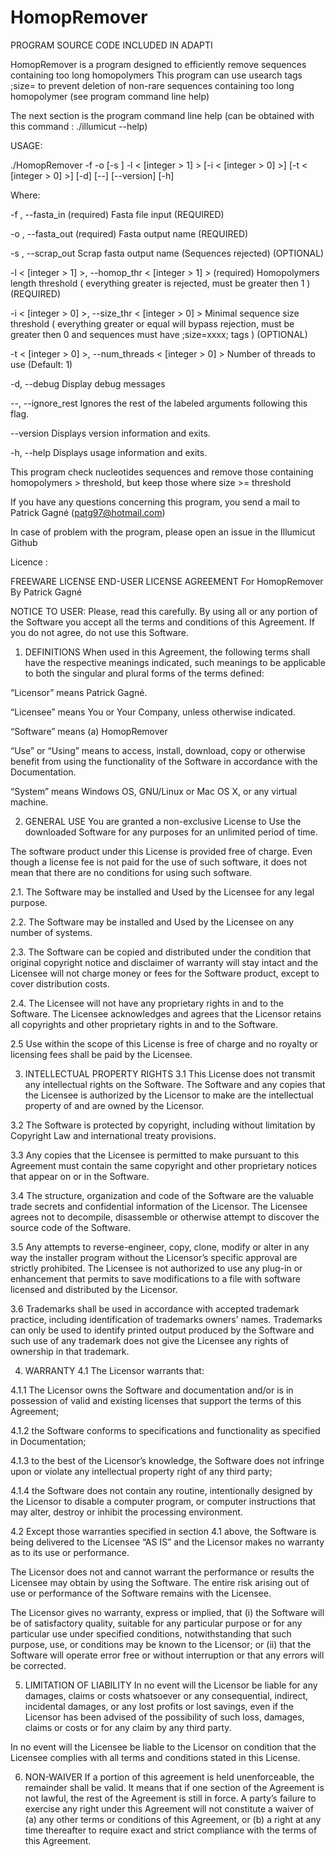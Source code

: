 # HomopRemover

PROGRAM SOURCE CODE INCLUDED IN ADAPTI

HomopRemover is a program designed to efficiently remove sequences containing too long homopolymers
This program can use usearch tags ;size= to prevent deletion of non-rare sequences containing too long homopolymer (see program command line help)


The next section is the program command line help (can be obtained with this command : ./illumicut --help)

USAGE: 

   ./HomopRemover  -f <fasta> -o <filename> [-s <filename>] -l < [integer >
                   1] > [-i < [integer > 0] >] [-t < [integer > 0] >] [-d]
                   [--] [--version] [-h]


Where: 

   -f <fasta>,  --fasta_in <fasta>
     (required)  Fasta file input (REQUIRED)

   -o <filename>,  --fasta_out <filename>
     (required)  Fasta output name (REQUIRED)

   -s <filename>,  --scrap_out <filename>
     Scrap fasta output name (Sequences rejected) (OPTIONAL)

   -l < [integer > 1] >,  --homop_thr < [integer > 1] >
     (required)  Homopolymers length threshold ( everything greater is
     rejected, must be greater then 1 ) (REQUIRED)

   -i < [integer > 0] >,  --size_thr < [integer > 0] >
     Minimal sequence size threshold ( everything greater or equal will
     bypass rejection, must be greater then 0 and sequences must have
     ;size=xxxx; tags ) (OPTIONAL)

   -t < [integer > 0] >,  --num_threads < [integer > 0] >
     Number of threads to use (Default: 1)

   -d,  --debug
     Display debug messages

   --,  --ignore_rest
     Ignores the rest of the labeled arguments following this flag.

   --version
     Displays version information and exits.

   -h,  --help
     Displays usage information and exits.


   This program check nucleotides sequences and remove those containing
   homopolymers > threshold, but keep those where size >= threshold




If you have any questions concerning this program, you send a mail to Patrick Gagné (patg97@hotmail.com)

In case of problem with the program, please open an issue in the Illumicut Github


Licence :

FREEWARE LICENSE
END-USER LICENSE AGREEMENT
For HomopRemover
By Patrick Gagné

NOTICE TO USER:
Please, read this carefully. By using all or any portion of the Software you accept all the terms and conditions of this Agreement. If you do not agree, do not use this Software.

1. DEFINITIONS
When used in this Agreement, the following terms shall have the respective meanings indicated, such meanings to be applicable to both the singular and plural forms of the terms defined:

“Licensor” means Patrick Gagné.

“Licensee” means You or Your Company, unless otherwise indicated.

“Software” means (a) HomopRemover

“Use” or “Using” means to access, install, download, copy or otherwise benefit from using the functionality of the Software in accordance with the Documentation.

“System” means Windows OS, GNU/Linux or Mac OS X, or any virtual machine.

2. GENERAL USE 
You are granted a non-exclusive License to Use the downloaded Software for any purposes for an unlimited period of time.

The software product under this License is provided free of charge. Even though a license fee is not paid for the use of such software, it does not mean that there are no conditions for using such software.

2.1. The Software may be installed and Used by the Licensee for any legal purpose.

2.2. The Software may be installed and Used by the Licensee on any number of systems.

2.3. The Software can be copied and distributed under the condition that original copyright notice and disclaimer of warranty will stay intact and the Licensee will not charge money or fees for the Software product, except to cover distribution costs.

2.4. The Licensee will not have any proprietary rights in and to the Software. The Licensee acknowledges and agrees that the Licensor retains all copyrights and other proprietary rights in and to the Software.

2.5 Use within the scope of this License is free of charge and no royalty or licensing fees shall be paid by the Licensee.

3. INTELLECTUAL PROPERTY RIGHTS
3.1 This License does not transmit any intellectual rights on the Software. The Software and any copies that the Licensee is authorized by the Licensor to make are the intellectual property of and are owned by the Licensor.

3.2 The Software is protected by copyright, including without limitation by Copyright Law and international treaty provisions.

3.3 Any copies that the Licensee is permitted to make pursuant to this Agreement must contain the same copyright and other proprietary notices that appear on or in the Software.

3.4 The structure, organization and code of the Software are the valuable trade secrets and confidential information of the Licensor. The Licensee agrees not to decompile, disassemble or otherwise attempt to discover the source code of the Software.

3.5 Any attempts to reverse-engineer, copy, clone, modify or alter in any way the installer program without the Licensor’s specific approval are strictly prohibited. The Licensee is not authorized to use any plug-in or enhancement that permits to save modifications to a file with software licensed and distributed by the Licensor.

3.6 Trademarks shall be used in accordance with accepted trademark practice, including identification of trademarks owners’ names. Trademarks can only be used to identify printed output produced by the Software and such use of any trademark does not give the Licensee any rights of ownership in that trademark.

4. WARRANTY
4.1 The Licensor warrants that:

4.1.1 The Licensor owns the Software and documentation and/or is in possession of valid and existing licenses that support the terms of this Agreement;

4.1.2 the Software conforms to specifications and functionality as specified in Documentation;

4.1.3 to the best of the Licensor’s knowledge, the Software does not infringe upon or violate any intellectual property right of any third party;

4.1.4 the Software does not contain any routine, intentionally designed by the Licensor to disable a computer program, or computer instructions that may alter, destroy or inhibit the processing environment.

4.2 Except those warranties specified in section 4.1 above, the Software is being delivered to the Licensee “AS IS” and the Licensor makes no warranty as to its use or performance.

The Licensor does not and cannot warrant the performance or results the Licensee may obtain by using the Software. The entire risk arising out of use or performance of the Software remains with the Licensee.

The Licensor gives no warranty, express or implied, that (i) the Software will be of satisfactory quality, suitable for any particular purpose or for any particular use under specified conditions, notwithstanding that such purpose, use, or conditions may be known to the Licensor; or (ii) that the Software will operate error free or without interruption or that any errors will be corrected.

5. LIMITATION OF LIABILITY
In no event will the Licensor be liable for any damages, claims or costs whatsoever or any consequential, indirect, incidental damages, or any lost profits or lost savings, even if the Licensor has been advised of the possibility of such loss, damages, claims or costs or for any claim by any third party.

In no event will the Licensee be liable to the Licensor on condition that the Licensee complies with all terms and conditions stated in this License.

6. NON-WAIVER
If a portion of this agreement is held unenforceable, the remainder shall be valid. It means that if one section of the Agreement is not lawful, the rest of the Agreement is still in force. A party’s failure to exercise any right under this Agreement will not constitute a waiver of (a) any other terms or conditions of this Agreement, or (b) a right at any time thereafter to require exact and strict compliance with the terms of this Agreement.

